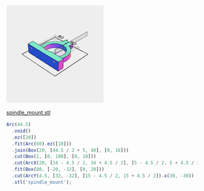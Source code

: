 ![Image](spindle_mount.md.$1_spindle_mount.png)

[spindle_mount.stl](spindle_mount.spindle_mount.stl)

```JavaScript
Arc(44.5)
  .void()
  .ez([20])
  .fit(Arc(60).ez([10]))
  .join(Box(20, [44.5 / 2 + 5, 40], [0, 10]))
  .cut(Box(1, [0, 100], [0, 10]))
  .cut(ArcX(20, [34 - 4.5 / 2, 34 + 4.5 / 2], [5 - 4.5 / 2, 5 + 4.5 / 2]))
  .fit(Box(80, [-20, -32], [0, 20]))
  .cut(ArcY(4.5, [32, -32], [15 - 4.5 / 2, 15 + 4.5 / 2]).x(30, -30))
  .stl('spindle_mount');
```
